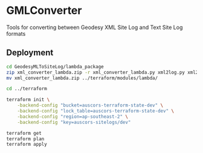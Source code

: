 # GMLConverter
Tools for converting between Geodesy XML Site Log and Text Site Log formats

## Deployment

```bash
cd GeodesyMLToSiteLog/lambda_package
zip xml_converter_lambda.zip -r xml_converter_lambda.py xml2log.py xml2log_bindings.py pyxb/ iso3166/
mv xml_converter_lambda.zip ../terraform/modules/lambda/

cd ../terraform

terraform init \
	-backend-config "bucket=auscors-terraform-state-dev" \
	-backend-config "lock_table=auscors-terraform-state-dev" \
	-backend-config "region=ap-southeast-2" \
	-backend-config "key=auscors-sitelogs/dev"

terraform get
terraform plan
terraform apply
```
